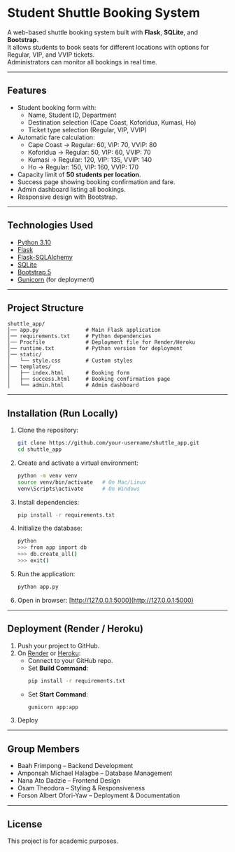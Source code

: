 # Student Shuttle Booking System

A web-based shuttle booking system built with **Flask**, **SQLite**, and **Bootstrap**.  
It allows students to book seats for different locations with options for Regular, VIP, and VVIP tickets.  
Administrators can monitor all bookings in real time.  

---

## Features
- Student booking form with:
  - Name, Student ID, Department
  - Destination selection (Cape Coast, Koforidua, Kumasi, Ho)
  - Ticket type selection (Regular, VIP, VVIP)
- Automatic fare calculation:
  - Cape Coast → Regular: 60, VIP: 70, VVIP: 80  
  - Koforidua → Regular: 50, VIP: 60, VVIP: 70  
  - Kumasi → Regular: 120, VIP: 135, VVIP: 140  
  - Ho → Regular: 150, VIP: 160, VVIP: 170  
- Capacity limit of **50 students per location**.  
- Success page showing booking confirmation and fare.  
- Admin dashboard listing all bookings.  
- Responsive design with Bootstrap.  

---

## Technologies Used
- [Python 3.10](https://www.python.org/)  
- [Flask](https://flask.palletsprojects.com/)  
- [Flask-SQLAlchemy](https://flask-sqlalchemy.palletsprojects.com/)  
- [SQLite](https://www.sqlite.org/)  
- [Bootstrap 5](https://getbootstrap.com/)  
- [Gunicorn](https://gunicorn.org/) (for deployment)  

---

##   Project Structure
```
shuttle_app/
│── app.py               # Main Flask application
│── requirements.txt     # Python dependencies
│── Procfile             # Deployment file for Render/Heroku
│── runtime.txt          # Python version for deployment
│── static/
│   └── style.css        # Custom styles
│── templates/
│   ├── index.html       # Booking form
│   ├── success.html     # Booking confirmation page
│   └── admin.html       # Admin dashboard
```

---

##  Installation (Run Locally)

1. Clone the repository:
   ```bash
   git clone https://github.com/your-username/shuttle_app.git
   cd shuttle_app
   ```

2. Create and activate a virtual environment:
   ```bash
   python -m venv venv
   source venv/bin/activate   # On Mac/Linux
   venv\Scripts\activate      # On Windows
   ```

3. Install dependencies:
   ```bash
   pip install -r requirements.txt
   ```

4. Initialize the database:
   ```bash
   python
   >>> from app import db
   >>> db.create_all()
   >>> exit()
   ```

5. Run the application:
   ```bash
   python app.py
   ```

6. Open in browser: [http://127.0.0.1:5000](http://127.0.0.1:5000)

---

## Deployment (Render / Heroku)

1. Push your project to GitHub.  
2. On [Render](https://render.com) or [Heroku](https://www.heroku.com/):
   - Connect to your GitHub repo.  
   - Set **Build Command**:  
     ```bash
     pip install -r requirements.txt
     ```
   - Set **Start Command**:  
     ```bash
     gunicorn app:app
     ```
3. Deploy 

---

##  Group Members
- Baah Frimpong – Backend Development  
- Amponsah Michael Halagbe – Database Management  
- Nana Ato Dadzie – Frontend Design  
- Osam Theodora – Styling & Responsiveness  
- Forson Albert Ofori-Yaw – Deployment & Documentation  

---

## License
This project is for academic purposes.   
